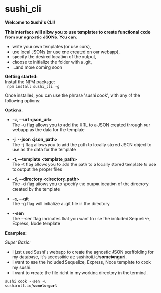 # sushi_cli

<strong>Welcome to Sushi's CLI!</strong>

<strong>This interface will allow you to use templates to create functional code from our agnostic JSONs. You can:</strong>
- write your own templates (or use ours),
- use local JSONs (or use one created on our webapp),
- specify the desired location of the output,
- choose to initialize the folder with a .git,
- ...and more coming soon

<strong>Getting started:</strong> <br />
  Install the NPM package: <br />
  <code> npm install sushi_cli -g </code><br />


Once installed, you can use the phrase 'sushi cook', with any of the following options:

 <strong>Options:</strong>

  - <strong>-u, --url \<json_url\></strong> <br />
    The -u flag allows you to add the URL to a JSON created through our webapp as the data for the template

  - <strong>-j, --json \<json_path\></strong> <br />
    The -j flag allows you to add the path to locally stored JSON object to use as the data for the template

  - <strong>-t, --template \<template_path\></strong> <br />
    The -t flag allows you to add the path to a locally stored template to use to output the proper files

  - <strong>-d, --directory \<directory_path\></strong> <br />
    The -d flag allows you to specify the output location of the directory created by the template

  - <strong>-g, --git</strong> <br />
    The -g flag will initialize a .git file in the directory

  - <strong>--sen</strong> <br />
    The --sen flag indicates that you want to use the included Sequelize, Express, Node template


<strong>Examples:</strong><br />

  _Super Basic:_ <br />
  - I just used Sushi's webapp to create the agnostic JSON scaffolding for my database, it's accessible at: sushiroll.io/**somelongurl**. <br />
  - I want to use the included Sequelize, Express, Node template to cook my sushi.<br />
  - I want to create the file right in my working directory in the terminal.<br />

  <code>sushi cook --sen -u sushiroll.io/**somelongurl**</code>
